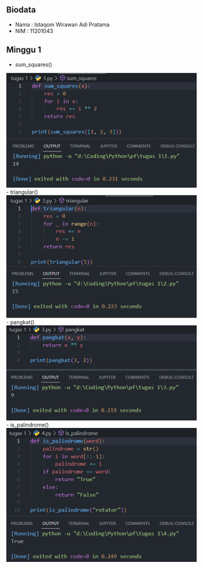 ## Biodata
- Nama  : Istaqom Wirawan Adi Pratama
- NIM   : 11201043

## Minggu 1
- sum_squares()
<img src="tugas 1/img/1.png"/>
- triangular()
<img src="tugas 1/img/2.png"/>
- pangkat()
<img src="tugas 1/img/3.png"/>
- is_palindrome()
<img src="tugas 1/img/4.png"/>